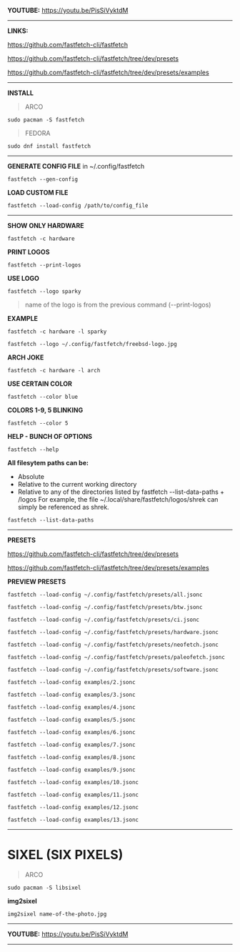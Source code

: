**YOUTUBE:** https://youtu.be/PisSiVyktdM

---

**LINKS:**

https://github.com/fastfetch-cli/fastfetch

https://github.com/fastfetch-cli/fastfetch/tree/dev/presets

https://github.com/fastfetch-cli/fastfetch/tree/dev/presets/examples

---

**INSTALL**

> ARCO
```
sudo pacman -S fastfetch
```

> FEDORA
```
sudo dnf install fastfetch
```

---

**GENERATE CONFIG FILE** in ~/.config/fastfetch
```
fastfetch --gen-config
```

**LOAD CUSTOM FILE**
```
fastfetch --load-config /path/to/config_file
```

---

**SHOW ONLY HARDWARE**
```
fastfetch -c hardware
```

**PRINT LOGOS**
```
fastfetch --print-logos
```

**USE LOGO**
```
fastfetch --logo sparky
```
> name of the logo is from the previous command (--print-logos)

**EXAMPLE**
```
fastfetch -c hardware -l sparky
```

```
fastfetch --logo ~/.config/fastfetch/freebsd-logo.jpg
```

**ARCH JOKE**
```
fastfetch -c hardware -l arch
```

**USE CERTAIN COLOR**
```
fastfetch --color blue
```

**COLORS 1-9, 5 BLINKING**
```
fastfetch --color 5
```

**HELP - BUNCH OF OPTIONS**
```
fastfetch --help
```

**All filesytem paths can be:**
 * Absolute
 * Relative to the current working directory
 * Relative to any of the directories listed by fastfetch --list-data-paths + /logos
 For example, the file ~/.local/share/fastfetch/logos/shrek can simply be referenced as shrek.

```
fastfetch --list-data-paths
```

---


**PRESETS**

https://github.com/fastfetch-cli/fastfetch/tree/dev/presets

https://github.com/fastfetch-cli/fastfetch/tree/dev/presets/examples


**PREVIEW PRESETS**

```
fastfetch --load-config ~/.config/fastfetch/presets/all.jsonc
```

```
fastfetch --load-config ~/.config/fastfetch/presets/btw.jsonc
```

```
fastfetch --load-config ~/.config/fastfetch/presets/ci.jsonc
```

```
fastfetch --load-config ~/.config/fastfetch/presets/hardware.jsonc
```

```
fastfetch --load-config ~/.config/fastfetch/presets/neofetch.jsonc
```

```
fastfetch --load-config ~/.config/fastfetch/presets/paleofetch.jsonc
```

```
fastfetch --load-config ~/.config/fastfetch/presets/software.jsonc
```

```
fastfetch --load-config examples/2.jsonc
```

```
fastfetch --load-config examples/3.jsonc
```

```
fastfetch --load-config examples/4.jsonc
```

```
fastfetch --load-config examples/5.jsonc
```

```
fastfetch --load-config examples/6.jsonc
```

```
fastfetch --load-config examples/7.jsonc
```

```
fastfetch --load-config examples/8.jsonc
```

```
fastfetch --load-config examples/9.jsonc
```

```
fastfetch --load-config examples/10.jsonc
```

```
fastfetch --load-config examples/11.jsonc
```

```
fastfetch --load-config examples/12.jsonc
```

```
fastfetch --load-config examples/13.jsonc
```

---

# SIXEL (SIX PIXELS)

> ARCO
```
sudo pacman -S libsixel
```

**img2sixel**
```
img2sixel name-of-the-photo.jpg
```

---

**YOUTUBE:** https://youtu.be/PisSiVyktdM

---
